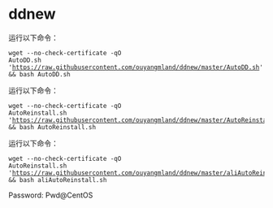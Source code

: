 # ddnew
运行以下命令：</p><pre><code>wget --no-check-certificate -qO AutoDD.sh 'https://raw.githubusercontent.com/ouyangmland/ddnew/master/AutoDD.sh' && bash AutoDD.sh</code></pre>

运行以下命令：</p><pre><code>wget --no-check-certificate -qO AutoReinstall.sh 'https://raw.githubusercontent.com/ouyangmland/ddnew/master/AutoReinstall.sh' && bash AutoReinstall.sh</code></pre>
运行以下命令：</p><pre><code>wget --no-check-certificate -qO AutoReinstall.sh 'https://raw.githubusercontent.com/ouyangmland/ddnew/master/aliAutoReinstall.sh' && bash aliAutoReinstall.sh</code></pre>
Password: Pwd@CentOS
